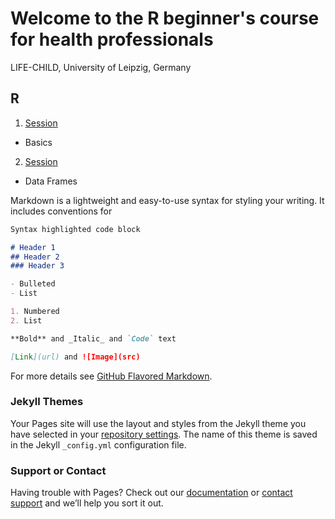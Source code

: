 # Welcome to the R beginner's course for health professionals
LIFE-CHILD, University of Leipzig, Germany

## R

1. [Session](https://github.com/TPeschel/tpeschel.github.io/edit/master/README.md)
  - Basics
2. [Session](https://github.com/TPeschel/tpeschel.github.io/edit/master/README.md)
  - Data Frames


Markdown is a lightweight and easy-to-use syntax for styling your writing. It includes conventions for

```markdown
Syntax highlighted code block

# Header 1
## Header 2
### Header 3

- Bulleted
- List

1. Numbered
2. List

**Bold** and _Italic_ and `Code` text

[Link](url) and ![Image](src)
```

For more details see [GitHub Flavored Markdown](https://guides.github.com/features/mastering-markdown/).

### Jekyll Themes

Your Pages site will use the layout and styles from the Jekyll theme you have selected in your [repository settings](https://github.com/TPeschel/R-Course/settings). The name of this theme is saved in the Jekyll `_config.yml` configuration file.

### Support or Contact

Having trouble with Pages? Check out our [documentation](https://help.github.com/categories/github-pages-basics/) or [contact support](https://github.com/contact) and we’ll help you sort it out.
